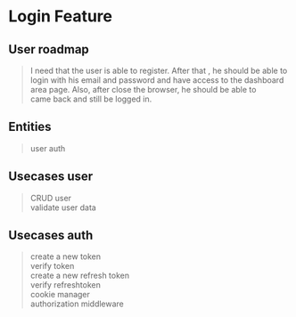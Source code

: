 # Login Feature 

## User roadmap  


> I need that the user is able to register.
> After that , he should be able to login with his email 
> and password and have access to the dashboard area page.
> Also, after close the browser, he should be able to    
> came back and still be logged in.

## Entities  

> user
> auth

## Usecases user  

> CRUD user  
> validate user data

## Usecases auth  

> create a new token  
> verify token  
> create a new refresh token  
> verify refreshtoken  
> cookie manager  
> authorization middleware  

